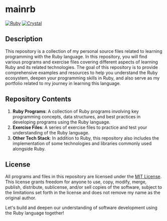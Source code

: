 # mainrb

[![Ruby](https://img.shields.io/badge/Ruby-%23CC0000?style=flat&logo=ruby&logoColor=white)](https://www.ruby-lang.org/) [![Crystal](https://img.shields.io/badge/Crystal-%23000000?style=flat&logo=crystal&logoColor=white)](https://crystal-lang.org/)

## Description

This repository is a collection of my personal source files related to learning programming with the Ruby language. In this repository, you will find various programs and exercise files covering different aspects of learning Ruby and its related technologies. The goal of this repository is to provide comprehensive examples and resources to help you understand the Ruby ecosystem, deepen your programming skills in Ruby, and also serve as my portfolio related to my journey in learning this language.

## Repository Contents

1. **Ruby Programs**: A collection of Ruby programs involving key programming concepts, data structures, and best practices in developing programs using the Ruby language.
2. **Exercise Files**: A series of exercise files to practice and test your understanding of the Ruby language.
3. **Other Tech Stack**: In addition to Ruby, this repository also includes the implementation of some technologies and libraries commonly used alongside Ruby.

## License

All programs and files in this repository are licensed under the [MIT License](LICENSE). This license grants freedom for anyone to use, copy, modify, merge, publish, distribute, sublicense, and/or sell copies of the software, subject to the limitations set forth in the license and does not remove my name as the original author.

Let's build and deepen our understanding of software development using the Ruby language together!
